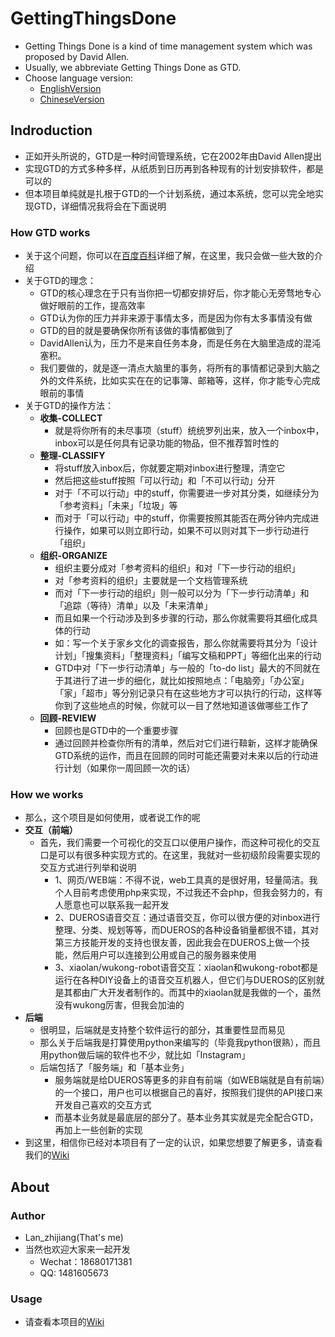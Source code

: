 # GettingThingsDone
- Getting Things Done is a kind of time management system which was proposed by David Allen.
- Usually, we abbreviate Getting Things Done as GTD.
- Choose language version: 
  - [EnglishVersion](./README_en.md)
  - [ChineseVersion](./README.md)

## Indroduction
- 正如开头所说的，GTD是一种时间管理系统，它在2002年由David Allen提出
- 实现GTD的方式多种多样，从纸质到日历再到各种现有的计划安排软件，都是可以的
- 但本项目单纯就是扎根于GTD的一个计划系统，通过本系统，您可以完全地实现GTD，详细情况我将会在下面说明

### How GTD works
- 关于这个问题，你可以在[百度百科](https://baike.baidu.com/item/GTD/7384910?fromtitle=Getting%20Things%20Done&fromid=18081892&fr=aladdin)详细了解，在这里，我只会做一些大致的介绍
- 关于GTD的理念：
  - GTD的核心理念在于只有当你把一切都安排好后，你才能心无旁骛地专心做好眼前的工作，提高效率
  - GTD认为你的压力并非来源于事情太多，而是因为你有太多事情没有做
  - GTD的目的就是要确保你所有该做的事情都做到了
  - DavidAllen认为，压力不是来自任务本身，而是任务在大脑里造成的混沌塞积。
  - 我们要做的，就是逐一清点大脑里的事务，将所有的事情都记录到大脑之外的文件系统，比如实实在在的记事簿、邮箱等，这样，你才能专心完成眼前的事情
- 关于GTD的操作方法：
  - **收集-COLLECT**
    - 就是将你所有的未尽事项（stuff）统统罗列出来，放入一个inbox中，inbox可以是任何具有记录功能的物品，但不推荐暂时性的
  - **整理-CLASSIFY**
    - 将stuff放入inbox后，你就要定期对inbox进行整理，清空它
    - 然后把这些stuff按照「可以行动」和「不可以行动」分开
    - 对于「不可以行动」中的stuff，你需要进一步对其分类，如继续分为「参考资料」「未来」「垃圾」等
    - 而对于「可以行动」中的stuff，你需要按照其能否在两分钟内完成进行操作，如果可以则立即行动，如果不可以则对其下一步行动进行「组织」
  - **组织-ORGANIZE**
    - 组织主要分成对「参考资料的组织」和对「下一步行动的组织」
    - 对「参考资料的组织」主要就是一个文档管理系统
    - 而对「下一步行动的组织」则一般可以分为「下一步行动清单」和「追踪（等待）清单」以及「未来清单」
    - 而且如果一个行动涉及到多步骤的行动，那么你就需要将其细化成具体的行动
    - 如：写一个关于家乡文化的调查报告，那么你就需要将其分为「设计计划」「搜集资料」「整理资料」「编写文稿和PPT」等细化出来的行动
    - GTD中对「下一步行动清单」与一般的「to-do list」最大的不同就在于其进行了进一步的细化，就比如按照地点：「电脑旁」「办公室」「家」「超市」等分别记录只有在这些地方才可以执行的行动，这样等你到了这些地点的时候，你就可以一目了然地知道该做哪些工作了
  - **回顾-REVIEW**
    - 回顾也是GTD中的一个重要步骤
    - 通过回顾并检查你所有的清单，然后对它们进行鞥新，这样才能确保GTD系统的运作，而且在回顾的同时可能还需要对未来以后的行动进行计划（如果你一周回顾一次的话）
### How we works
- 那么，这个项目是如何使用，或者说工作的呢
- **交互（前端）**
  - 首先，我们需要一个可视化的交互口以便用户操作，而这种可视化的交互口是可以有很多种实现方式的。在这里，我就对一些初级阶段需要实现的交互方式进行列举和说明
    - 1、网页/WEB端：不得不说，web工具真的是很好用，轻量简洁。我个人目前考虑使用php来实现，不过我还不会php，但我会努力的，有人愿意也可以联系我一起开发
    - 2、DUEROS语音交互：通过语音交互，你可以很方便的对inbox进行整理、分类、规划等等，而DUEROS的各种设备销量都很不错，其对第三方技能开发的支持也很友善，因此我会在DUEROS上做一个技能，然后用户可以连接到公用或自己的服务器来使用
    - 3、xiaolan/wukong-robot语音交互：xiaolan和wukong-robot都是运行在各种DIY设备上的语音交互机器人，但它们与DUEROS的区别就是其都由广大开发者制作的。而其中的xiaolan就是我做的一个，虽然没有wukong厉害，但我会加油的
- **后端**
  - 很明显，后端就是支持整个软件运行的部分，其重要性显而易见
  - 那么关于后端我是打算使用python来编写的（毕竟我python很熟），而且用python做后端的软件也不少，就比如「Instagram」
  - 后端包括了「服务端」和「基本业务」
    - 服务端就是给DUEROS等更多的非自有前端（如WEB端就是自有前端）的一个接口，用户也可以根据自己的喜好，按照我们提供的API接口来开发自己喜欢的交互方式
    - 而基本业务就是最底层的部分了。基本业务其实就是完全配合GTD，再加上一些创新的实现
- 到这里，相信你已经对本项目有了一定的认识，如果您想要了解更多，请查看我们的[Wiki](https://github.com/xiaoland/GettingThingsDone/wiki)

## About

### Author
- Lan_zhijiang(That's me)
- 当然也欢迎大家来一起开发
  - Wechat：18680171381
  - QQ: 1481605673

### Usage
- 请查看本项目的[Wiki](https:/github.com/xiaoland/GettingThinsDone/wiki)
